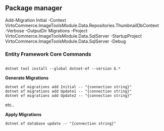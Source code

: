 
## Package manager 
Add-Migration Initial -Context VirtoCommerce.ImageToolsModule.Data.Repositories.ThumbnailDbContext  -Verbose -OutputDir Migrations -Project VirtoCommerce.ImageToolsModule.Data.SqlServer -StartupProject VirtoCommerce.ImageToolsModule.Data.SqlServer  -Debug



### Entity Framework Core Commands
```

dotnet tool install --global dotnet-ef --version 6.*
```

**Generate Migrations**

```
dotnet ef migrations add Initial -- "{connection string}"
dotnet ef migrations add Update1 -- "{connection string}"
dotnet ef migrations add Update2 -- "{connection string}"
```

etc..

**Apply Migrations**

`dotnet ef database update -- "{connection string}"`
